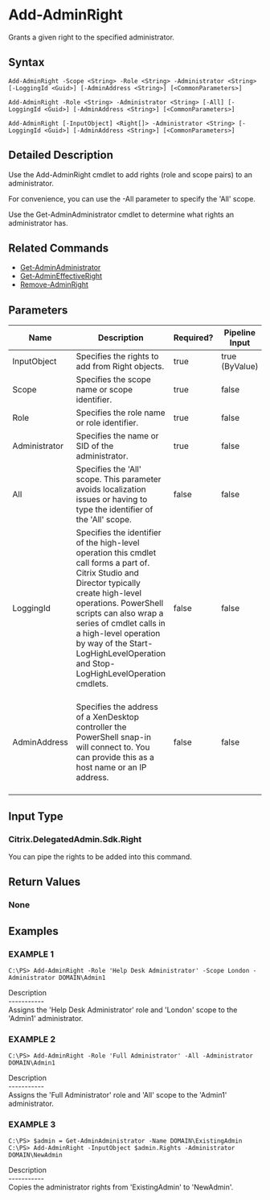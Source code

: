 ﻿# Add-AdminRight

   Grants a given right to the specified administrator.

## Syntax
```
Add-AdminRight -Scope <String> -Role <String> -Administrator <String> [-LoggingId <Guid>] [-AdminAddress <String>] [<CommonParameters>]

Add-AdminRight -Role <String> -Administrator <String> [-All] [-LoggingId <Guid>] [-AdminAddress <String>] [<CommonParameters>]

Add-AdminRight [-InputObject] <Right[]> -Administrator <String> [-LoggingId <Guid>] [-AdminAddress <String>] [<CommonParameters>]
```

## Detailed Description
   Use the Add-AdminRight cmdlet to add rights (role and scope pairs) to an administrator.

For convenience, you can use the -All parameter to specify the 'All' scope.

Use the Get-AdminAdministrator cmdlet to determine what rights an administrator has.

## Related Commands
  * [Get-AdminAdministrator](Get-AdminAdministrator.html)
  * [Get-AdminEffectiveRight](Get-AdminEffectiveRight.html)
  * [Remove-AdminRight](Remove-AdminRight.html)
## Parameters

| Name   | Description | Required? | Pipeline Input | Default Value |
| --- | --- | --- | --- | --- |
| InputObject | Specifies the rights to add from Right objects. | true | true (ByValue) |  |
| Scope | Specifies the scope name or scope identifier. | true | false |  |
| Role | Specifies the role name or role identifier. | true | false |  |
| Administrator | Specifies the name or SID of the administrator. | true | false |  |
| All | Specifies the 'All' scope. This parameter avoids localization issues or having to type the identifier of the 'All' scope. | false | false |  |
| LoggingId | Specifies the identifier of the high-level operation this cmdlet call forms a part of. Citrix Studio and Director typically create high-level operations. PowerShell scripts can also wrap a series of cmdlet calls in a high-level operation by way of the Start-LogHighLevelOperation and Stop-LogHighLevelOperation cmdlets. | false | false |  |
| AdminAddress | Specifies the address of a XenDesktop controller the PowerShell snap-in will connect to. You can provide this as a host name or an IP address. | false | false | Localhost. Once a value is provided by any cmdlet, this value becomes the default. |

## Input Type
### Citrix.DelegatedAdmin.Sdk.Right
   You can pipe the rights to be added into this command.
## Return Values
### None
   
## Examples

### EXAMPLE 1
```
C:\PS> Add-AdminRight -Role 'Help Desk Administrator' -Scope London -Administrator DOMAIN\Admin1
```
   Description<br>-----------<br>Assigns the 'Help Desk Administrator' role and 'London' scope to the 'Admin1' administrator.
### EXAMPLE 2
```
C:\PS> Add-AdminRight -Role 'Full Administrator' -All -Administrator DOMAIN\Admin1
```
   Description<br>-----------<br>Assigns the 'Full Administrator' role and 'All' scope to the 'Admin1' administrator.
### EXAMPLE 3
```
C:\PS> $admin = Get-AdminAdministrator -Name DOMAIN\ExistingAdmin
C:\PS> Add-AdminRight -InputObject $admin.Rights -Administrator DOMAIN\NewAdmin
```
   Description<br>-----------<br>Copies the administrator rights from 'ExistingAdmin' to 'NewAdmin'.
